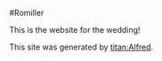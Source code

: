 #Romiller

This is the website for the wedding!

This site was generated by [titan:Alfred](https://github.com/hemstreet/Titan-Alfred).